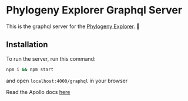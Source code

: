 # Phylogeny Explorer Graphql Server

This is the graphql server for the [Phylogeny Explorer](https://dev.phylogenyexplorerproject.co.uk/). 🚀

## Installation

To run the server, run this command:

```bash
npm i && npm start
```

and open `localhost:4000/graphql` in your browser

Read the Apollo docs [here](https://www.apollographql.com/docs/)
